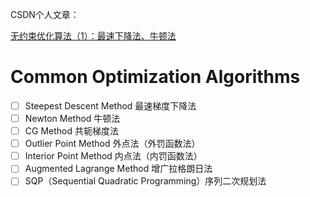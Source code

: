 CSDN个人文章：    

[无约束优化算法（1）：最速下降法、牛顿法](https://blog.csdn.net/qq_41858528/article/details/120554440)

# Common Optimization Algorithms 

- [ ] Steepest Descent Method 最速梯度下降法
- [ ] Newton Method 牛顿法
- [ ] CG Method 共轭梯度法 
- [ ] Outlier Point Method 外点法（外罚函数法）
- [ ] Interior Point Method 内点法（内罚函数法）
- [ ] Augmented Lagrange Method 增广拉格朗日法
- [ ] SQP（Sequential Quadratic Programming）序列二次规划法
